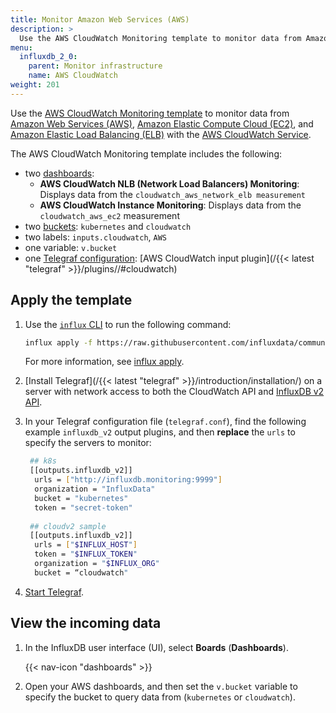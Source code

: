 ```yaml
---
title: Monitor Amazon Web Services (AWS)
description: >
  Use the AWS CloudWatch Monitoring template to monitor data from Amazon Web Services (AWS), Amazon Elastic Compute Cloud (EC2), and Amazon Elastic Load Balancing (ELB) with the AWS CloudWatch Service.
menu:
  influxdb_2_0:
    parent: Monitor infrastructure
    name: AWS CloudWatch
weight: 201
---
```


Use the [AWS CloudWatch Monitoring template](https://github.com/influxdata/community-templates/tree/master/aws_cloudwatch) to monitor data from [Amazon Web Services (AWS)](https://aws.amazon.com/), [Amazon Elastic Compute Cloud (EC2)](https://aws.amazon.com/ec2/), and [Amazon Elastic Load Balancing (ELB)](https://aws.amazon.com/elasticloadbalancing/) with the [AWS CloudWatch Service](https://aws.amazon.com/cloudwatch/).

The AWS CloudWatch Monitoring template includes the following:

- two [dashboards](/influxdb/v2.0/reference/glossary/#dashboard):
  - **AWS CloudWatch NLB (Network Load Balancers) Monitoring**: Displays data from the `cloudwatch_aws_network_elb measurement`
  - **AWS CloudWatch Instance Monitoring**: Displays data from the `cloudwatch_aws_ec2` measurement
- two [buckets](/influxdb/v2.0/reference/glossary/#bucket): `kubernetes` and `cloudwatch`
- two labels: `inputs.cloudwatch`, `AWS`
- one variable: `v.bucket`
- one [Telegraf configuration](/influxdb/v2.0/telegraf-configs/): [AWS CloudWatch input plugin](/{{< latest "telegraf" >}}/plugins//#cloudwatch)

## Apply the template

1. Use the [`influx` CLI](/influxdb/v2.0/reference/cli/influx/) to run the following command:

    ```sh
    influx apply -f https://raw.githubusercontent.com/influxdata/community-templates/master/aws_cloudwatch/aws_cloudwatch.yml
    ```
    For more information, see [influx apply](/influxdb/v2.0/reference/cli/influx/apply/).
2. [Install Telegraf](/{{< latest "telegraf" >}}/introduction/installation/) on a server with network access to both the CloudWatch API and [InfluxDB v2 API](/influxdb/v2.0/reference/api/).
3. In your Telegraf configuration file (`telegraf.conf`), find the following example `influxdb_v2` output plugins, and then **replace** the `urls` to specify the servers to monitor:

   ```sh
    ## k8s
    [[outputs.influxdb_v2]]
     urls = ["http://influxdb.monitoring:9999"]
     organization = "InfluxData"
     bucket = "kubernetes"
     token = "secret-token"
 
    ## cloudv2 sample
    [[outputs.influxdb_v2]]
     urls = ["$INFLUX_HOST"]
     token = "$INFLUX_TOKEN"
     organization = "$INFLUX_ORG"
     bucket = “cloudwatch"
   ```
4. [Start Telegraf](/influxdb/v2.0/write-data/no-code/use-telegraf/auto-config/#start-telegraf).

## View the incoming data

1. In the InfluxDB user interface (UI), select **Boards** (**Dashboards**).

    {{< nav-icon "dashboards" >}}
2. Open your AWS dashboards, and then set the `v.bucket` variable to specify the bucket to query data from (`kubernetes` or `cloudwatch`).
